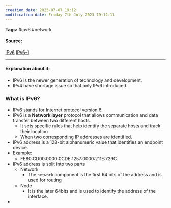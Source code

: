 ```yaml
---
creation date: 2023-07-07 19:12
modification date: Friday 7th July 2023 19:12:11
---
```


**Tags:** #ipv6 #network 

#### Source:
[IPv6](https://www.geeksforgeeks.org/what-is-ipv6/)
[IPv6-1](https://www.cloudns.net/blog/what-is-an-ipv6-address/)

--------------------------------------

#### Explanation about it:

* IPv6 is the newer generation of technology and development.
* IPv4 have shortage issue so that only IPv6 introduced.


### What is IPv6?

* IPv6 stands for Internet protocol version 6.
* IPv6 is a **Network layer** protocol that allows communication and data transfer between two different hosts.
	* It sets specific rules that help identify the separate hosts and track their location
	* When two corresponding IP addresses are identified.
* IPv6 address is a 128-bit alphanumeric value that identifies an endpoint device.
* Example:
	* FE80:CD00:0000:0CDE:1257:0000:211E:729C
* IPv6 address is split into two parts
	* Network
		* The `network` component is the first 64 bits of the address and is used for routing
	* Node
		* It is the later 64bits and is used to identify the address of the interface.
* 